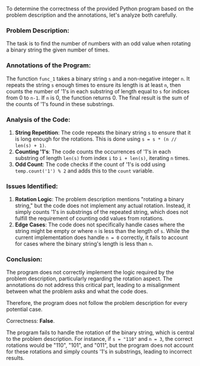 To determine the correctness of the provided Python program based on the problem description and the annotations, let's analyze both carefully.

### Problem Description:
The task is to find the number of numbers with an odd value when rotating a binary string the given number of times.

### Annotations of the Program:
The function `func_1` takes a binary string `s` and a non-negative integer `n`. It repeats the string `s` enough times to ensure its length is at least `n`, then counts the number of '1's in each substring of length equal to `s` for indices from 0 to `n-1`. If `n` is 0, the function returns 0. The final result is the sum of the counts of '1's found in these substrings.

### Analysis of the Code:
1. **String Repetition**: The code repeats the binary string `s` to ensure that it is long enough for the rotations. This is done using `s = s * (n // len(s) + 1)`.
2. **Counting '1's**: The code counts the occurrences of '1's in each substring of length `len(s)` from index `i` to `i + len(s)`, iterating `n` times.
3. **Odd Count**: The code checks if the count of '1's is odd using `temp.count('1') % 2` and adds this to the `count` variable.

### Issues Identified:
1. **Rotation Logic**: The problem description mentions "rotating a binary string," but the code does not implement any actual rotation. Instead, it simply counts '1's in substrings of the repeated string, which does not fulfill the requirement of counting odd values from rotations.
2. **Edge Cases**: The code does not specifically handle cases where the string might be empty or where `n` is less than the length of `s`. While the current implementation does handle `n = 0` correctly, it fails to account for cases where the binary string's length is less than `n`.

### Conclusion:
The program does not correctly implement the logic required by the problem description, particularly regarding the rotation aspect. The annotations do not address this critical part, leading to a misalignment between what the problem asks and what the code does. 

Therefore, the program does not follow the problem description for every potential case.

Correctness: **False**. 

The program fails to handle the rotation of the binary string, which is central to the problem description. For instance, if `s = "110"` and `n = 3`, the correct rotations would be "110", "101", and "011", but the program does not account for these rotations and simply counts '1's in substrings, leading to incorrect results.